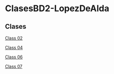 # ClasesBD2-LopezDeAlda

## Clases
[Class 02](./Class02.sql)

[Class 04](./Class04.sql)

[Class 06](./Class06.sql)

[Class 07](./Class07.sql)
